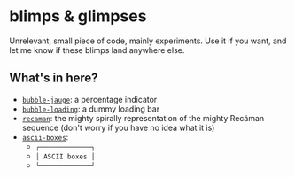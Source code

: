 # blimps & glimpses

Unrelevant, small piece of code, mainly experiments. Use it if you want, and let me know if these blimps land anywhere else.

## What's in here?

* [`bubble-jauge`](https://adri326.github.io/blimps/bubble-jauge/index.html): a percentage indicator
* [`bubble-loading`](https://adri326.github.io/blimps/bubble-loading/index.html): a dummy loading bar
* [`recaman`](https://adri326.github.io/blimps/recaman/index.html): the mighty spirally representation of the mighty Recáman sequence (don't worry if you have no idea what it is)
* [`ascii-boxes`](https://adri326.github.io/blimps/ascii-boxes/index.html):
  * `┌─────────────┐`
  * `│ ASCII boxes │`
  * `└─────────────┘`

